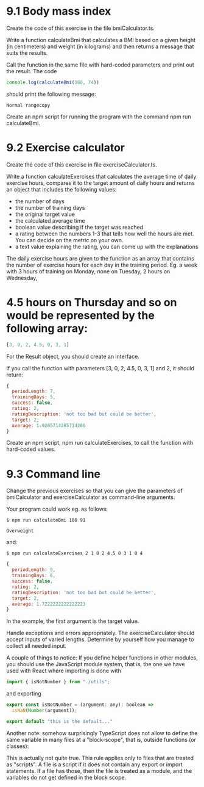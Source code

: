 # 9.1 Body mass index
Create the code of this exercise in the file bmiCalculator.ts.

Write a function calculateBmi that calculates a BMI based on a given height (in centimeters) and weight (in kilograms) and then returns a message that suits the results.

Call the function in the same file with hard-coded parameters and print out the result. The code

```javascript
console.log(calculateBmi(180, 74))
```

should print the following message:

`Normal rangecopy`

Create an npm script for running the program with the command npm run calculateBmi.

# 9.2 Exercise calculator
Create the code of this exercise in file exerciseCalculator.ts.

Write a function calculateExercises that calculates the average time of daily exercise hours, compares it to the target amount of daily hours and returns an object that includes the following values:

- the number of days
- the number of training days
- the original target value
- the calculated average time
- boolean value describing if the target was reached
- a rating between the numbers 1-3 that tells how well the hours are met. You can decide on the metric on your own.
- a text value explaining the rating, you can come up with the explanations

The daily exercise hours are given to the function as an array that contains the number of exercise hours for each day in the training period. Eg. a week with 3 hours of training on Monday, none on Tuesday, 2 hours on Wednesday, 

# 4.5 hours on Thursday and so on would be represented by the following array:

```javascript
[3, 0, 2, 4.5, 0, 3, 1]
```

For the Result object, you should create an interface.

If you call the function with parameters [3, 0, 2, 4.5, 0, 3, 1] and 2, it should return:

```javascript
{ 
  periodLength: 7,
  trainingDays: 5,
  success: false,
  rating: 2,
  ratingDescription: 'not too bad but could be better',
  target: 2,
  average: 1.9285714285714286
}
```

Create an npm script, npm run calculateExercises, to call the function with hard-coded values.

# 9.3 Command line
Change the previous exercises so that you can give the parameters of bmiCalculator and exerciseCalculator as command-line arguments.

Your program could work eg. as follows:

`$ npm run calculateBmi 180 91`

`Overweight`

and:

`$ npm run calculateExercises 2 1 0 2 4.5 0 3 1 0 4`

```javascript
{
  periodLength: 9,
  trainingDays: 6,
  success: false,
  rating: 2,
  ratingDescription: 'not too bad but could be better',
  target: 2,
  average: 1.7222222222222223
}
```

In the example, the first argument is the target value.

Handle exceptions and errors appropriately. The exerciseCalculator should accept inputs of varied lengths. Determine by yourself how you manage to collect all needed input.

A couple of things to notice: If you define helper functions in other modules, you should use the JavaScript module system, that is, the one we have used with React where importing is done with

```javascript
import { isNotNumber } from "./utils";
```

and exporting

```javascript
export const isNotNumber = (argument: any): boolean =>
  isNaN(Number(argument));

export default "this is the default..."
```

Another note: somehow surprisingly TypeScript does not allow to define the same variable in many files at a "block-scope", that is, outside functions (or classes):

This is actually not quite true. This rule applies only to files that are treated as "scripts". A file is a script if it does not contain any export or import statements. If a file has those, then the file is treated as a module, and the variables do not get defined in the block scope.